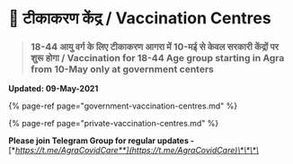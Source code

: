 # 💉 टीकाकरण केंद्र / Vaccination Centres



> ### 18-44 आयु वर्ग के लिए टीकाकरण आगरा में 10-मई से केवल सरकारी केंद्रों पर शुरू होगा / Vaccination for 18-44 Age group starting in Agra from 10-May only at government centers

**Updated: 09-May-2021**

{% page-ref page="government-vaccination-centres.md" %}

{% page-ref page="private-vaccination-centres.md" %}

**Please join Telegram Group for regular updates -** [**https://t.me/AgraCovidCare**](https://t.me/AgraCovidCare)\*\*\*\*

